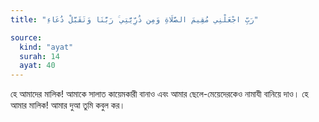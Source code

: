 ```yaml
---
title: "رَبِّ اجْعَلْنِي مُقِيمَ الصَّلَاةِ وَمِن ذُرِّيَّتِي ۚ رَبَّنَا وَتَقَبَّلْ دُعَاءِ"

source:
  kind: "ayat"
  surah: 14
  ayat: 40
---
```


হে আমাদের মালিক! আমাকে সালাত কায়েমকারী বানাও এবং আমার ছেলে-মেয়েদেরকেও নামাযী বানিয়ে দাও। হে আমার মালিক! আমার দুআ তুমি কবুল কর।
